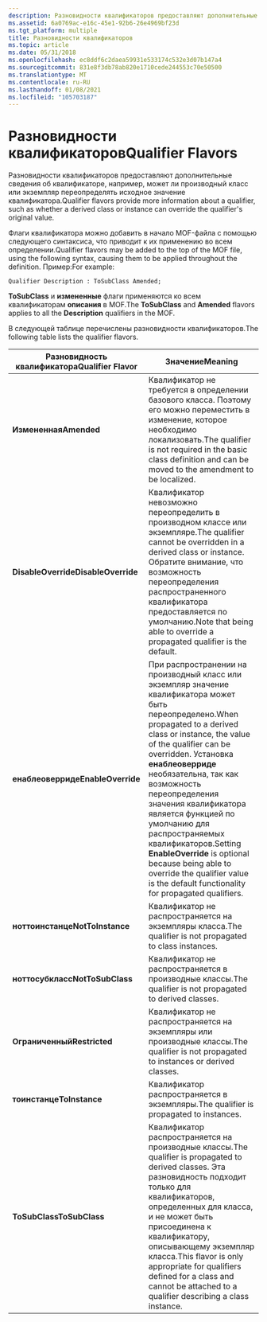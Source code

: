 ```yaml
---
description: Разновидности квалификаторов предоставляют дополнительные сведения об квалификаторе, например, может ли производный класс или экземпляр переопределять исходное значение квалификаторов.
ms.assetid: 6a0769ac-e16c-45e1-92b6-26e4969bf23d
ms.tgt_platform: multiple
title: Разновидности квалификаторов
ms.topic: article
ms.date: 05/31/2018
ms.openlocfilehash: ec8ddf6c2daea59931e533174c532e3d07b147a4
ms.sourcegitcommit: 831e8f3db78ab820e1710cede244553c70e50500
ms.translationtype: MT
ms.contentlocale: ru-RU
ms.lasthandoff: 01/08/2021
ms.locfileid: "105703187"
---
```

# <a name="qualifier-flavors"></a><span data-ttu-id="f4ec9-103">Разновидности квалификаторов</span><span class="sxs-lookup"><span data-stu-id="f4ec9-103">Qualifier Flavors</span></span>

<span data-ttu-id="f4ec9-104">Разновидности квалификаторов предоставляют дополнительные сведения об квалификаторе, например, может ли производный класс или экземпляр переопределять исходное значение квалификатора.</span><span class="sxs-lookup"><span data-stu-id="f4ec9-104">Qualifier flavors provide more information about a qualifier, such as whether a derived class or instance can override the qualifier's original value.</span></span>

<span data-ttu-id="f4ec9-105">Флаги квалификатора можно добавить в начало MOF-файла с помощью следующего синтаксиса, что приводит к их применению во всем определении.</span><span class="sxs-lookup"><span data-stu-id="f4ec9-105">Qualifier flavors may be added to the top of the MOF file, using the following syntax, causing them to be applied throughout the definition.</span></span> <span data-ttu-id="f4ec9-106">Пример:</span><span class="sxs-lookup"><span data-stu-id="f4ec9-106">For example:</span></span>

``` syntax
Qualifier Description : ToSubClass Amended;
```

<span data-ttu-id="f4ec9-107">**ToSubClass** и **измененные** флаги применяются ко всем квалификаторам **описания** в MOF.</span><span class="sxs-lookup"><span data-stu-id="f4ec9-107">The **ToSubClass** and **Amended** flavors applies to all the **Description** qualifiers in the MOF.</span></span>

<span data-ttu-id="f4ec9-108">В следующей таблице перечислены разновидности квалификаторов.</span><span class="sxs-lookup"><span data-stu-id="f4ec9-108">The following table lists the qualifier flavors.</span></span>



| <span data-ttu-id="f4ec9-109">Разновидность квалификатора</span><span class="sxs-lookup"><span data-stu-id="f4ec9-109">Qualifier Flavor</span></span>    | <span data-ttu-id="f4ec9-110">Значение</span><span class="sxs-lookup"><span data-stu-id="f4ec9-110">Meaning</span></span>                                                                                                                                                                                                                                         |
|---------------------|-------------------------------------------------------------------------------------------------------------------------------------------------------------------------------------------------------------------------------------------------|
| <span data-ttu-id="f4ec9-111">**Измененная**</span><span class="sxs-lookup"><span data-stu-id="f4ec9-111">**Amended**</span></span>         | <span data-ttu-id="f4ec9-112">Квалификатор не требуется в определении базового класса. Поэтому его можно переместить в изменение, которое необходимо локализовать.</span><span class="sxs-lookup"><span data-stu-id="f4ec9-112">The qualifier is not required in the basic class definition and can be moved to the amendment to be localized.</span></span>                                                                                                                                  |
| <span data-ttu-id="f4ec9-113">**DisableOverride**</span><span class="sxs-lookup"><span data-stu-id="f4ec9-113">**DisableOverride**</span></span> | <span data-ttu-id="f4ec9-114">Квалификатор невозможно переопределить в производном классе или экземпляре.</span><span class="sxs-lookup"><span data-stu-id="f4ec9-114">The qualifier cannot be overridden in a derived class or instance.</span></span> <span data-ttu-id="f4ec9-115">Обратите внимание, что возможность переопределения распространенного квалификатора предоставляется по умолчанию.</span><span class="sxs-lookup"><span data-stu-id="f4ec9-115">Note that being able to override a propagated qualifier is the default.</span></span>                                                                                                      |
| <span data-ttu-id="f4ec9-116">**енаблеоверриде**</span><span class="sxs-lookup"><span data-stu-id="f4ec9-116">**EnableOverride**</span></span>  | <span data-ttu-id="f4ec9-117">При распространении на производный класс или экземпляр значение квалификатора может быть переопределено.</span><span class="sxs-lookup"><span data-stu-id="f4ec9-117">When propagated to a derived class or instance, the value of the qualifier can be overridden.</span></span> <span data-ttu-id="f4ec9-118">Установка **енаблеоверриде** необязательна, так как возможность переопределения значения квалификатора является функцией по умолчанию для распространяемых квалификаторов.</span><span class="sxs-lookup"><span data-stu-id="f4ec9-118">Setting **EnableOverride** is optional because being able to override the qualifier value is the default functionality for propagated qualifiers.</span></span> |
| <span data-ttu-id="f4ec9-119">**ноттоинстанце**</span><span class="sxs-lookup"><span data-stu-id="f4ec9-119">**NotToInstance**</span></span>   | <span data-ttu-id="f4ec9-120">Квалификатор не распространяется на экземпляры класса.</span><span class="sxs-lookup"><span data-stu-id="f4ec9-120">The qualifier is not propagated to class instances.</span></span>                                                                                                                                                                                             |
| <span data-ttu-id="f4ec9-121">**ноттосубкласс**</span><span class="sxs-lookup"><span data-stu-id="f4ec9-121">**NotToSubClass**</span></span>   | <span data-ttu-id="f4ec9-122">Квалификатор не распространяется в производные классы.</span><span class="sxs-lookup"><span data-stu-id="f4ec9-122">The qualifier is not propagated to derived classes.</span></span>                                                                                                                                                                                             |
| <span data-ttu-id="f4ec9-123">**Ограниченный**</span><span class="sxs-lookup"><span data-stu-id="f4ec9-123">**Restricted**</span></span>      | <span data-ttu-id="f4ec9-124">Квалификатор не распространяется на экземпляры или производные классы.</span><span class="sxs-lookup"><span data-stu-id="f4ec9-124">The qualifier is not propagated to instances or derived classes.</span></span>                                                                                                                                                                                |
| <span data-ttu-id="f4ec9-125">**тоинстанце**</span><span class="sxs-lookup"><span data-stu-id="f4ec9-125">**ToInstance**</span></span>      | <span data-ttu-id="f4ec9-126">Квалификатор распространяется в экземпляры.</span><span class="sxs-lookup"><span data-stu-id="f4ec9-126">The qualifier is propagated to instances.</span></span>                                                                                                                                                                                                       |
| <span data-ttu-id="f4ec9-127">**ToSubClass**</span><span class="sxs-lookup"><span data-stu-id="f4ec9-127">**ToSubClass**</span></span>      | <span data-ttu-id="f4ec9-128">Квалификатор распространяется на производные классы.</span><span class="sxs-lookup"><span data-stu-id="f4ec9-128">The qualifier is propagated to derived classes.</span></span> <span data-ttu-id="f4ec9-129">Эта разновидность подходит только для квалификаторов, определенных для класса, и не может быть присоединена к квалификатору, описывающему экземпляр класса.</span><span class="sxs-lookup"><span data-stu-id="f4ec9-129">This flavor is only appropriate for qualifiers defined for a class and cannot be attached to a qualifier describing a class instance.</span></span>                                                           |



 

 

 




